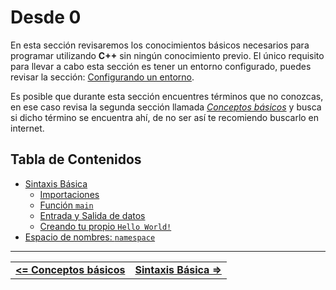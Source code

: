 # **Desde 0**

En esta sección revisaremos los conocimientos básicos necesarios para programar utilizando **C++** sin ningún conocimiento previo. El único requisito para llevar a cabo esta sección es tener un entorno configurado, puedes revisar la sección: [Configurando un entorno](../setup-your-environment/README.md).

Es posible que durante esta sección encuentres términos que no conozcas, en ese caso revisa la segunda sección llamada *[Conceptos básicos](../definitions/README.md)* y busca si dicho término se encuentra ahí, de no ser así te recomiendo buscarlo en internet.



## **Tabla de Contenidos**

- [Sintaxis Básica](./basic-syntax.md#sintaxis-basica)
  - [Importaciones](./basic-syntax.md#importaciones)
  - [Función `main`](./basic-syntax.md#función-main)
  - [Entrada y Salida de datos](./basic-syntax.md#entrada-y-salida-de-datos)
  - [Creando tu propio `Hello World!`](./basic-syntax.md#creando-tu-propio-hello-world)
- [Espacio de nombres: `namespace`](./namespace.md)



<hr><div align="center"><table><tr>
  <td><b><a href="../definitions/README.md#conceptos-básicos"><=  Conceptos básicos  </a></b></td>
  <td><b><a href="./basic-syntax.md#sintaxis-basica">  Sintaxis Básica  =></a></b></td>
</tr></table></div>